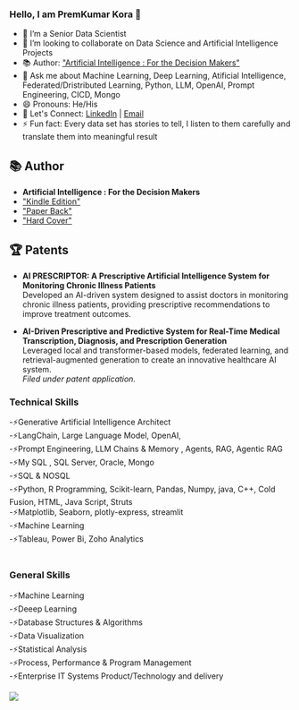 ### Hello, I am PremKumar Kora 👋

- 🔭 I’m a Senior Data Scientist  
- 👯 I’m looking to collaborate on Data Science and Artificial Intelligence Projects
- 📚 Author: ["Artificial Intelligence : For the Decision Makers"]([https://link-to-your-book](https://www.amazon.co.uk/dp/B0DPFM1G72)) 
- 💬 Ask me about Machine Learning, Deep Learning, Atificial Intelligence, Federated/Dristributed Learning, Python, LLM, OpenAI, Prompt Engineering, CICD,  Mongo
- 😄 Pronouns: He/His
- 🔗 Let's Connect: [LinkedIn]([https://www.linkedin.com/in/premkumarkora/]) | [Email](mailto:premkumar.kora@gmail.com)
- ⚡ Fun fact: Every data set has stories to tell, I listen to them carefully and translate them into meaningful result


## 📚 Author 

- **Artificial Intelligence : For the Decision Makers**
- ["Kindle Edition"]([https://link-to-your-book](https://www.amazon.com/dp/B0DPFM1G72))
- ["Paper Back"]([https://link-to-your-book](https://www.amazon.com/dp/B0DPPVNDCY))
- ["Hard Cover"]([https://link-to-your-book](https://www.amazon.com/dp/B0DPQ457NK))
  
## 🏆 Patents

- **AI PRESCRIPTOR: A Prescriptive Artificial Intelligence System for Monitoring Chronic Illness Patients**  
  Developed an AI-driven system designed to assist doctors in monitoring chronic illness patients, providing prescriptive recommendations to improve treatment outcomes.  

- **AI-Driven Prescriptive and Predictive System for Real-Time Medical Transcription, Diagnosis, and Prescription Generation**  
  Leveraged local and transformer-based models, federated learning, and retrieval-augmented generation to create an innovative healthcare AI system.  
  *Filed under patent application.* 




### Technical Skills
-⚡Generative Artificial Intelligence Architect <br>
-⚡LangChain, Large Language Model, OpenAI, <br>
-⚡Prompt Engineering, LLM Chains & Memory , Agents, RAG, Agentic RAG<br>
-⚡My SQL , SQL Server, Oracle, Mongo<br>
-⚡SQL & NOSQL <br>
-⚡Python, R Programming, Scikit-learn, Pandas, Numpy, java, C++, Cold Fusion, HTML, Java Script, Struts<br>
-⚡Matplotlib, Seaborn, plotly-express, streamlit<br>
-⚡Machine Learning<br>
-⚡Tableau, Power Bi, Zoho Analytics <br><br>

### General Skills

-⚡Machine Learning<br>
-⚡Deeep Learning<br>
-⚡Database Structures & Algorithms<br>
-⚡Data Visualization<br>
-⚡Statistical Analysis<br>
-⚡Process, Performance & Program Management<br>
-⚡Enterprise IT Systems Product/Technology and delivery <br>



<img src="https://github-readme-stats.vercel.app/api?username=premkumarkora&show_icons=true&theme=radical">



